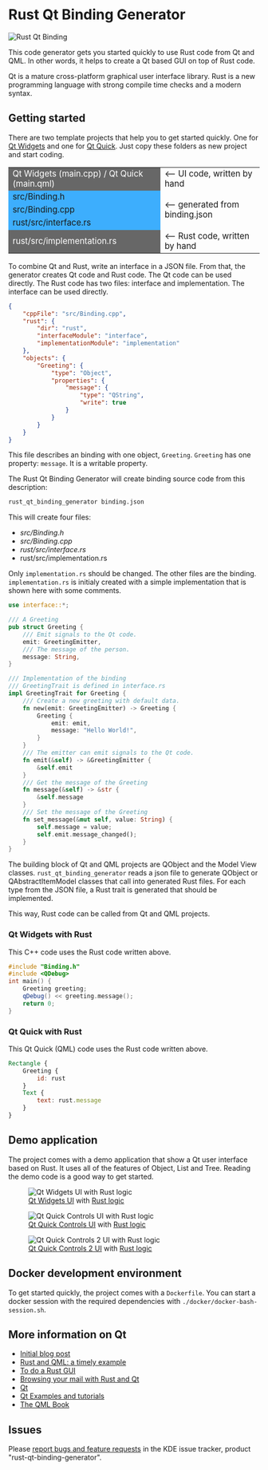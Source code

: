 # Rust Qt Binding Generator

![Rust Qt Binding](demo/rust_qt_binding_generator.svg)

This code generator gets you started quickly to use Rust code from Qt and QML. In other words, it helps to create a Qt based GUI on top of Rust code.

Qt is a mature cross-platform graphical user interface library. Rust is a new programming language with strong compile time checks and a modern syntax.

## Getting started

There are two template projects that help you to get started quickly. One for [Qt Widgets](templates/qt_widgets) and one for [Qt Quick](templates/qt_quick). Just copy these folders as new project and start coding.


<table style="font-size: larger">
 <tr>
  <td style="background:#676767; color: white">Qt Widgets (main.cpp) / Qt Quick (main.qml)</td>
  <td>&#10229; UI code, written by hand</td>
 </tr>
 <tr>
  <td style="background:#3daefd">src/Binding.h</td>
  <td rowspan="3" style="valign: center">&#10229; generated from binding.json</td>
 </tr>
 <tr>
  <td style="background:#3daefd">src/Binding.cpp</td>
 </tr>
 <tr>
  <td style="background:#3daefd">rust/src/interface.rs</td>
 </tr>
 <tr>
  <td style="background:#676767; color: white">rust/src/implementation.rs</td>
  <td>&#10229; Rust code, written by hand</td>
 </tr>
</table>

To combine Qt and Rust, write an interface in a JSON file. From that, the generator creates Qt code and Rust code. The Qt code can be used directly. The Rust code has two files: interface and implementation. The interface can be used directly.

```json
{
    "cppFile": "src/Binding.cpp",
    "rust": {
        "dir": "rust",
        "interfaceModule": "interface",
        "implementationModule": "implementation"
    },
    "objects": {
        "Greeting": {
            "type": "Object",
            "properties": {
                "message": {
                    "type": "QString",
                    "write": true
                }
            }
        }
    }
}
```

This file describes an binding with one object, `Greeting`. `Greeting` has one property: `message`. It is a writable property.

The Rust Qt Binding Generator will create binding source code from this description:

```bash
rust_qt_binding_generator binding.json
```

This will create four files:

* *src/Binding.h*
* *src/Binding.cpp*
* *rust/src/interface.rs*
* rust/src/implementation.rs

Only `implementation.rs` should be changed. The other files are the binding. `implementation.rs` is initialy created with a simple implementation that is shown here with some comments.

```rust
use interface::*;

/// A Greeting
pub struct Greeting {
    /// Emit signals to the Qt code.
    emit: GreetingEmitter,
    /// The message of the person.
    message: String,
}

/// Implementation of the binding
/// GreetingTrait is defined in interface.rs
impl GreetingTrait for Greeting {
    /// Create a new greeting with default data.
    fn new(emit: GreetingEmitter) -> Greeting {
        Greeting {
            emit: emit,
            message: "Hello World!",
        }
    }
    /// The emitter can emit signals to the Qt code.
    fn emit(&self) -> &GreetingEmitter {
        &self.emit
    }
    /// Get the message of the Greeting
    fn message(&self) -> &str {
        &self.message
    }
    /// Set the message of the Greeting
    fn set_message(&mut self, value: String) {
        self.message = value;
        self.emit.message_changed();
    }
}
```

The building block of Qt and QML projects are QObject and the Model View classes. `rust_qt_binding_generator` reads a json file to generate QObject or QAbstractItemModel classes that call into generated Rust files. For each type from the JSON file, a Rust trait is generated that should be implemented.

This way, Rust code can be called from Qt and QML projects.

### Qt Widgets with Rust

This C++ code uses the Rust code written above.

```cpp
#include "Binding.h"
#include <QDebug>
int main() {
    Greeting greeting;
    qDebug() << greeting.message();
    return 0;
}
```

### Qt Quick with Rust

This Qt Quick (QML) code uses the Rust code written above.

```qml
Rectangle {
    Greeting {
        id: rust
    }
    Text {
        text: rust.message
    }
}
```

## Demo application

The project comes with a demo application that show a Qt user interface based on Rust. It uses all of the features of Object, List and Tree. Reading the demo code is a good way to get started.

<figure>
  <img src="demo/screenshots/demo.png" alt="Qt Widgets UI with Rust logic"/>
  <figcaption><a href="demo/src/main.cpp">Qt Widgets UI</a> with <a href="demo/rust/src/implementation/file_system_tree.rs">Rust logic</a></figcaption>
</figure>

<figure>
  <img src="demo/screenshots/demo2.png" alt="Qt Quick Controls UI with Rust logic"/>
  <figcaption><a href="demo/qml/DataAndChart.qml">Qt Quick Controls UI</a> with <a href="demo/rust/src/implementation/time_series.rs">Rust logic</a></figcaption>
</figure>

<figure>
  <img src="demo/screenshots/demo3.png" alt="Qt Quick Controls 2 UI with Rust logic"/>
  <figcaption><a href="demo/qml/FileTreeView2.qml">Qt Quick Controls 2 UI</a> with <a href="demo/rust/src/implementation/file_system_tree.rs">Rust logic</a></figcaption>
</figure>

## Docker development environment

To get started quickly, the project comes with a `Dockerfile`. You can start a docker session with the required dependencies with `./docker/docker-bash-session.sh`.

## More information on Qt

* [Initial blog post](https://www.vandenoever.info/blog/2017/09/04/rust_qt_binding_generator.html)
* [Rust and QML: a timely example](https://www.vandenoever.info/blog/2017/09/10/time_for_rust_and_qml.html)
* [To do a Rust GUI](https://www.vandenoever.info/blog/2018/06/09/to-do-a-rust-gui.html)
* [Browsing your mail with Rust and Qt](https://www.vandenoever.info/blog/2018/09/16/browsing_your_mail_with_rust_and_qt.html)
* [Qt](http://doc.qt.io/)
* [Qt Examples and tutorials](http://doc.qt.io/qt-5/qtexamplesandtutorials.html)
* [The QML Book](https://qmlbook.github.io/)

## Issues

Please [report bugs and feature requests](https://bugs.kde.org/enter_bug.cgi?product=rust-qt-binding-generator) in the KDE issue tracker, product "rust-qt-binding-generator".
